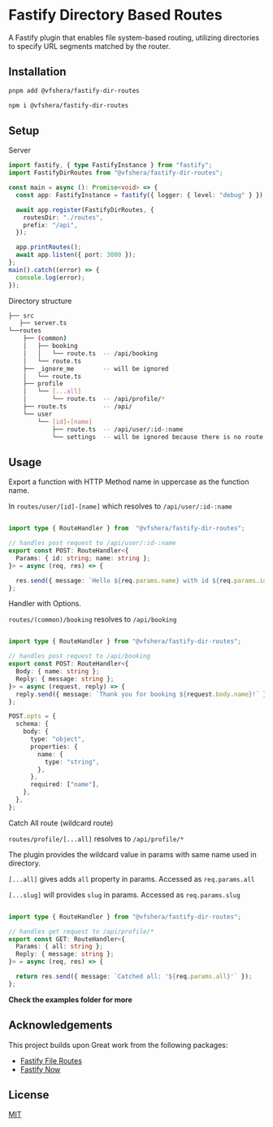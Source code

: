 # Fastify Directory Based Routes

A Fastify plugin that enables file system-based routing, utilizing directories to specify URL segments matched by the router.

## Installation
```sh
pnpm add @vfshera/fastify-dir-routes
```
```sh
npm i @vfshera/fastify-dir-routes
```

## Setup

Server
```ts
import fastify, { type FastifyInstance } from "fastify";
import FastifyDirRoutes from "@vfshera/fastify-dir-routes";

const main = async (): Promise<void> => {
  const app: FastifyInstance = fastify({ logger: { level: "debug" } });

  await app.register(FastifyDirRoutes, {
    routesDir: "./routes",
    prefix: "/api",
  });

  app.printRoutes();
  await app.listen({ port: 3000 });
};
main().catch((error) => { 
  console.log(error);
});

```
Directory structure

```sh
├── src
   ├── server.ts
└──routes
    ├── (common)
    │   ├── booking
    │   │   └── route.ts  -- /api/booking
    │   └── route.ts
    ├── _ignore_me        -- will be ignored
    │   └── route.ts
    ├── profile
    │   └── [...all]
    │       └── route.ts  -- /api/profile/*
    ├── route.ts          -- /api/
    └── user
        └── [id]-[name]
            ├── route.ts  -- /api/user/:id-:name
            └── settings  -- will be ignored because there is no route.ts
```

## Usage
Export a function with HTTP Method name in uppercase as the function name.

In `routes/user/[id]-[name]` which resolves to `/api/user/:id-:name`
```ts

import type { RouteHandler } from  "@vfshera/fastify-dir-routes";

// handles post request to /api/user/:id-:name
export const POST: RouteHandler<{
  Params: { id: string; name: string };
}> = async (req, res) => {

  res.send({ message: `Hello ${req.params.name} with id ${req.params.id}` });
};


```
Handler with Options.

`routes/(common)/booking` resolves to `/api/booking`

```ts 

import type { RouteHandler } from "@vfshera/fastify-dir-routes";

// handles post request to /api/booking
export const POST: RouteHandler<{
  Body: { name: string };
  Reply: { message: string };
}> = async (request, reply) => {
  reply.send({ message: `Thank you for booking ${request.body.name}!` });
};

POST.opts = {
  schema: {
    body: {
      type: "object",
      properties: {
        name: {
          type: "string",
        },
      },
      required: ["name"],
    },
  },
};

```

Catch All route (wildcard route)

`routes/profile/[...all]` resolves to `/api/profile/*`

The plugin provides the wildcard value in params with same name used in directory.

`[...all]` gives adds `all` property in params. Accessed as `req.params.all`

`[...slug]` will provides `slug` in params. Accessed as `req.params.slug`

```ts

import type { RouteHandler } from "@vfshera/fastify-dir-routes";

// handles get request to /api/profile/*
export const GET: RouteHandler<{
  Params: { all: string };
  Reply: { message: string };
}> = async (req, res) => {

  return res.send({ message: `Catched all: '${req.params.all}'` });
};

```

**Check the examples folder for more**

## Acknowledgements

This project builds upon Great work from the following packages:

- [Fastify File Routes](https://github.com/spa5k/fastify-file-routes)
- [Fastify Now](https://github.com/yonathan06/fastify-now)


## License

[MIT](./LICENSE)

